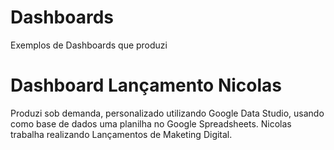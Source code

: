 # Dashboards
Exemplos de Dashboards que produzi

# Dashboard Lançamento Nicolas
Produzi sob demanda, personalizado utilizando Google Data Studio, usando como base de dados uma planilha no Google Spreadsheets.
Nicolas trabalha realizando Lançamentos de Maketing Digital.
